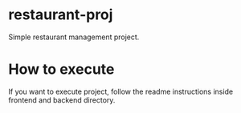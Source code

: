 # restaurant-proj
Simple restaurant management project.

# How to execute
If you want to execute project, follow the readme instructions inside frontend and backend directory.
